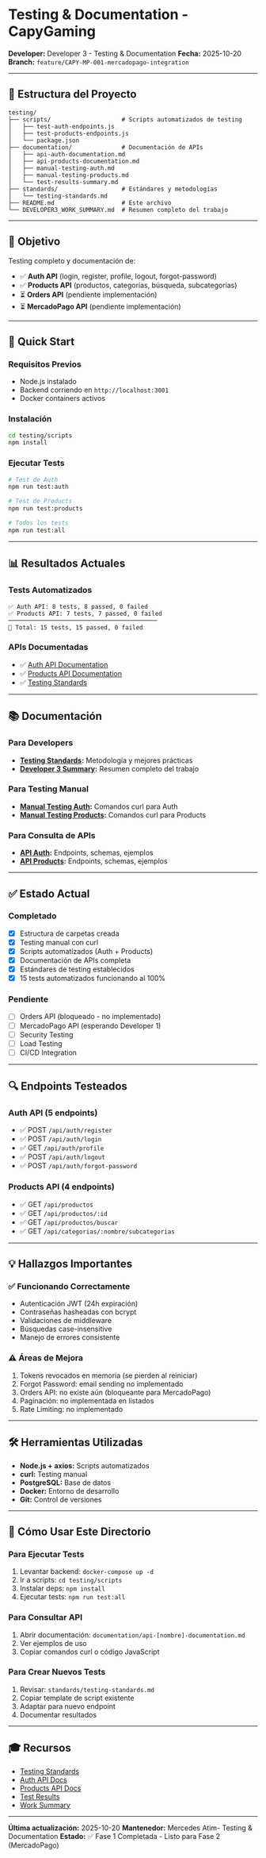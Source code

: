 # Testing & Documentation - CapyGaming

**Developer:** Developer 3 - Testing & Documentation
**Fecha:** 2025-10-20
**Branch:** `feature/CAPY-MP-001-mercadopago-integration`

---

## 📁 Estructura del Proyecto

```
testing/
├── scripts/                    # Scripts automatizados de testing
│   ├── test-auth-endpoints.js
│   ├── test-products-endpoints.js
│   └── package.json
├── documentation/              # Documentación de APIs
│   ├── api-auth-documentation.md
│   ├── api-products-documentation.md
│   ├── manual-testing-auth.md
│   ├── manual-testing-products.md
│   └── test-results-summary.md
├── standards/                  # Estándares y metodologías
│   └── testing-standards.md
├── README.md                   # Este archivo
└── DEVELOPER3_WORK_SUMMARY.md  # Resumen completo del trabajo
```

---

## 🎯 Objetivo

Testing completo y documentación de:

- ✅ **Auth API** (login, register, profile, logout, forgot-password)
- ✅ **Products API** (productos, categorías, búsqueda, subcategorías)
- ⏳ **Orders API** (pendiente implementación)
- ⏳ **MercadoPago API** (pendiente implementación)

---

## 🚀 Quick Start

### Requisitos Previos

- Node.js instalado
- Backend corriendo en `http://localhost:3001`
- Docker containers activos

### Instalación

```bash
cd testing/scripts
npm install
```

### Ejecutar Tests

```bash
# Test de Auth
npm run test:auth

# Test de Products
npm run test:products

# Todos los tests
npm run test:all
```

---

## 📊 Resultados Actuales

### Tests Automatizados

```
✅ Auth API: 8 tests, 8 passed, 0 failed
✅ Products API: 7 tests, 7 passed, 0 failed
──────────────────────────────────────────
🎉 Total: 15 tests, 15 passed, 0 failed
```

### APIs Documentadas

- ✅ [Auth API Documentation](documentation/api-auth-documentation.md)
- ✅ [Products API Documentation](documentation/api-products-documentation.md)
- ✅ [Testing Standards](standards/testing-standards.md)

---

## 📚 Documentación

### Para Developers

- **[Testing Standards](standards/testing-standards.md):** Metodología y mejores prácticas
- **[Developer 3 Summary](DEVELOPER3_WORK_SUMMARY.md):** Resumen completo del trabajo

### Para Testing Manual

- **[Manual Testing Auth](documentation/manual-testing-auth.md):** Comandos curl para Auth
- **[Manual Testing Products](documentation/manual-testing-products.md):** Comandos curl para Products

### Para Consulta de APIs

- **[API Auth](documentation/api-auth-documentation.md):** Endpoints, schemas, ejemplos
- **[API Products](documentation/api-products-documentation.md):** Endpoints, schemas, ejemplos

---

## ✅ Estado Actual

### Completado

- [X] Estructura de carpetas creada
- [X] Testing manual con curl
- [X] Scripts automatizados (Auth + Products)
- [X] Documentación de APIs completa
- [X] Estándares de testing establecidos
- [X] 15 tests automatizados funcionando al 100%

### Pendiente

- [ ] Orders API (bloqueado - no implementado)
- [ ] MercadoPago API (esperando Developer 1)
- [ ] Security Testing
- [ ] Load Testing
- [ ] CI/CD Integration

---

## 🔍 Endpoints Testeados

### Auth API (5 endpoints)

- ✅ POST `/api/auth/register`
- ✅ POST `/api/auth/login`
- ✅ GET `/api/auth/profile`
- ✅ POST `/api/auth/logout`
- ✅ POST `/api/auth/forgot-password`

### Products API (4 endpoints)

- ✅ GET `/api/productos`
- ✅ GET `/api/productos/:id`
- ✅ GET `/api/productos/buscar`
- ✅ GET `/api/categorias/:nombre/subcategorias`

---

## 💡 Hallazgos Importantes

### ✅ Funcionando Correctamente

- Autenticación JWT (24h expiración)
- Contraseñas hasheadas con bcrypt
- Validaciones de middleware
- Búsquedas case-insensitive
- Manejo de errores consistente

### ⚠️ Áreas de Mejora

1. Tokens revocados en memoria (se pierden al reiniciar)
2. Forgot Password: email sending no implementado
3. Orders API: no existe aún (bloqueante para MercadoPago)
4. Paginación: no implementada en listados
5. Rate Limiting: no implementado

---

## 🛠️ Herramientas Utilizadas

- **Node.js + axios:** Scripts automatizados
- **curl:** Testing manual
- **PostgreSQL:** Base de datos
- **Docker:** Entorno de desarrollo
- **Git:** Control de versiones

---

## 📖 Cómo Usar Este Directorio

### Para Ejecutar Tests

1. Levantar backend: `docker-compose up -d`
2. Ir a scripts: `cd testing/scripts`
3. Instalar deps: `npm install`
4. Ejecutar tests: `npm run test:all`

### Para Consultar API

1. Abrir documentación: `documentation/api-[nombre]-documentation.md`
2. Ver ejemplos de uso
3. Copiar comandos curl o código JavaScript

### Para Crear Nuevos Tests

1. Revisar: `standards/testing-standards.md`
2. Copiar template de script existente
3. Adaptar para nuevo endpoint
4. Documentar resultados

---

## 🎓 Recursos

- [Testing Standards](standards/testing-standards.md)
- [Auth API Docs](documentation/api-auth-documentation.md)
- [Products API Docs](documentation/api-products-documentation.md)
- [Test Results](documentation/test-results-summary.md)
- [Work Summary](DEVELOPER3_WORK_SUMMARY.md)

---

**Última actualización:** 2025-10-20
**Mantenedor:** Mercedes Atim- Testing & Documentation
**Estado:** ✅ Fase 1 Completada - Listo para Fase 2 (MercadoPago)
